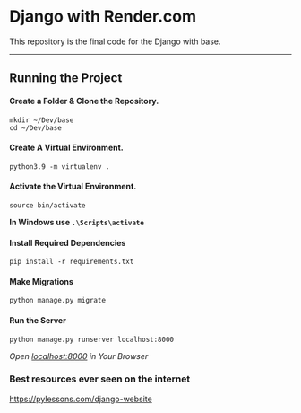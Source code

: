 
# Django with Render.com

This repository is the final code for the Django with base.

---

## Running the Project

#### Create a Folder & Clone the Repository.
```
mkdir ~/Dev/base
cd ~/Dev/base
```

#### Create A Virtual Environment.
```
python3.9 -m virtualenv .
```

#### Activate the Virtual Environment.
```
source bin/activate
```

**In Windows use `.\Scripts\activate`**

#### Install Required Dependencies 
```
pip install -r requirements.txt
```

#### Make Migrations
```
python manage.py migrate
```

#### Run the Server
```
python manage.py runserver localhost:8000
```

_Open [localhost:8000](http://localhost:8000) in Your Browser_


### Best resources ever seen on the internet
  https://pylessons.com/django-website